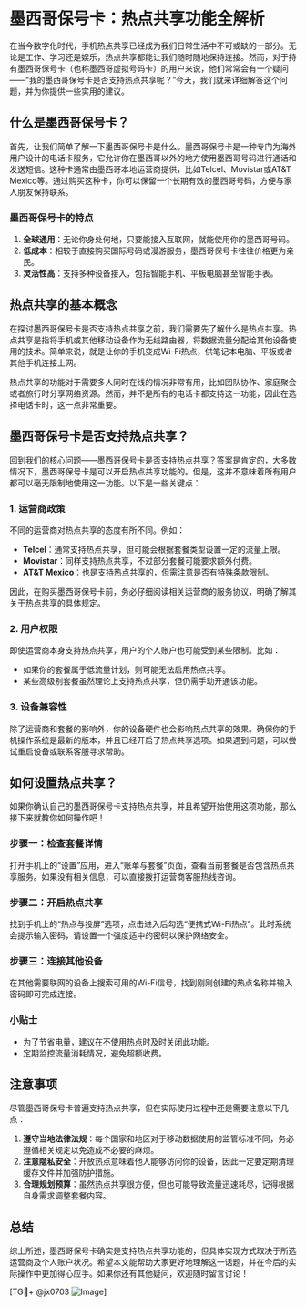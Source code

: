 # 墨西哥保号卡：热点共享功能全解析

在当今数字化时代，手机热点共享已经成为我们日常生活中不可或缺的一部分。无论是工作、学习还是娱乐，热点共享都能让我们随时随地保持连接。然而，对于持有墨西哥保号卡（也称墨西哥虚拟号码卡）的用户来说，他们常常会有一个疑问——“我的墨西哥保号卡是否支持热点共享呢？”今天，我们就来详细解答这个问题，并为你提供一些实用的建议。

## 什么是墨西哥保号卡？

首先，让我们简单了解一下墨西哥保号卡是什么。墨西哥保号卡是一种专门为海外用户设计的电话卡服务，它允许你在墨西哥以外的地方使用墨西哥号码进行通话和发送短信。这种卡通常由墨西哥本地运营商提供，比如Telcel、Movistar或AT&T Mexico等。通过购买这种卡，你可以保留一个长期有效的墨西哥号码，方便与家人朋友保持联系。

### 墨西哥保号卡的特点

1. **全球通用**：无论你身处何地，只要能接入互联网，就能使用你的墨西哥号码。
2. **低成本**：相较于直接购买国际号码或漫游服务，墨西哥保号卡往往价格更为亲民。
3. **灵活性高**：支持多种设备接入，包括智能手机、平板电脑甚至智能手表。

## 热点共享的基本概念

在探讨墨西哥保号卡是否支持热点共享之前，我们需要先了解什么是热点共享。热点共享是指将手机或其他移动设备作为无线路由器，将数据流量分配给其他设备使用的技术。简单来说，就是让你的手机变成Wi-Fi热点，供笔记本电脑、平板或者其他手机连接上网。

热点共享的功能对于需要多人同时在线的情况非常有用，比如团队协作、家庭聚会或者旅行时分享网络资源。然而，并不是所有的电话卡都支持这一功能，因此在选择电话卡时，这一点非常重要。

## 墨西哥保号卡是否支持热点共享？

回到我们的核心问题——墨西哥保号卡是否支持热点共享？答案是肯定的，大多数情况下，墨西哥保号卡是可以开启热点共享功能的。但是，这并不意味着所有用户都可以毫无限制地使用这一功能。以下是一些关键点：

### 1. 运营商政策

不同的运营商对热点共享的态度有所不同。例如：
- **Telcel**：通常支持热点共享，但可能会根据套餐类型设置一定的流量上限。
- **Movistar**：同样支持热点共享，不过部分套餐可能要求额外付费。
- **AT&T Mexico**：也是支持热点共享的，但需注意是否有特殊条款限制。

因此，在购买墨西哥保号卡前，务必仔细阅读相关运营商的服务协议，明确了解其关于热点共享的具体规定。

### 2. 用户权限

即使运营商本身支持热点共享，用户的个人账户也可能受到某些限制。比如：
- 如果你的套餐属于低流量计划，则可能无法启用热点共享。
- 某些高级别套餐虽然理论上支持热点共享，但仍需手动开通该功能。

### 3. 设备兼容性

除了运营商和套餐的影响外，你的设备硬件也会影响热点共享的效果。确保你的手机操作系统是最新的版本，并且已经开启了热点共享选项。如果遇到问题，可以尝试重启设备或联系客服寻求帮助。

## 如何设置热点共享？

如果你确认自己的墨西哥保号卡支持热点共享，并且希望开始使用这项功能，那么接下来就教你如何操作吧！

### 步骤一：检查套餐详情
打开手机上的“设置”应用，进入“账单与套餐”页面，查看当前套餐是否包含热点共享服务。如果没有相关信息，可以直接拨打运营商客服热线咨询。

### 步骤二：开启热点共享
找到手机上的“热点与投屏”选项，点击进入后勾选“便携式Wi-Fi热点”。此时系统会提示输入密码，请设置一个强度适中的密码以保护网络安全。

### 步骤三：连接其他设备
在其他需要联网的设备上搜索可用的Wi-Fi信号，找到刚刚创建的热点名称并输入密码即可完成连接。

### 小贴士
- 为了节省电量，建议在不使用热点时及时关闭此功能。
- 定期监控流量消耗情况，避免超额收费。

## 注意事项

尽管墨西哥保号卡普遍支持热点共享，但在实际使用过程中还是需要注意以下几点：

1. **遵守当地法律法规**：每个国家和地区对于移动数据使用的监管标准不同，务必遵循相关规定以免造成不必要的麻烦。
2. **注意隐私安全**：开放热点意味着他人能够访问你的设备，因此一定要定期清理缓存文件并加强防护措施。
3. **合理规划预算**：虽然热点共享很方便，但也可能导致流量迅速耗尽，记得根据自身需求调整套餐内容。

## 总结

综上所述，墨西哥保号卡确实是支持热点共享功能的，但具体实现方式取决于所选运营商及个人账户状况。希望本文能帮助大家更好地理解这一话题，并在今后的实际操作中更加得心应手。如果你还有其他疑问，欢迎随时留言讨论！

[TG💪+ @jx0703 ![Image](https://github.com/user-attachments/assets/dbca1d08-cadb-493c-b0ec-ad6f7a83f270)]